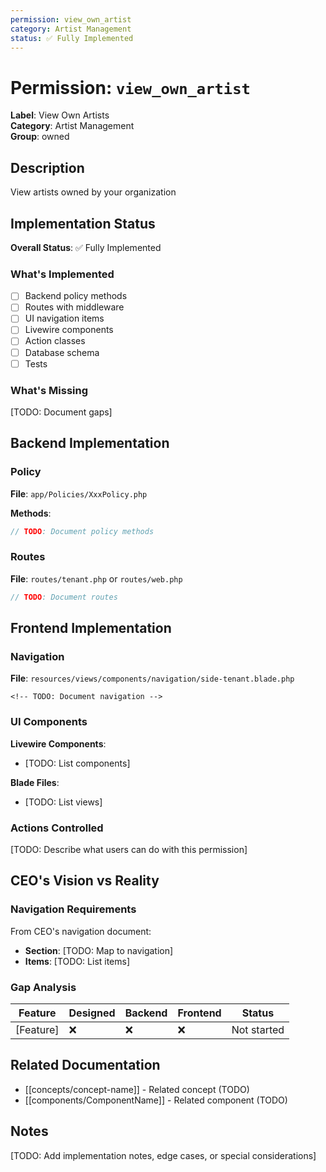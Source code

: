 ```yaml
---
permission: view_own_artist
category: Artist Management
status: ✅ Fully Implemented
---
```


# Permission: `view_own_artist`

**Label**: View Own Artists  
**Category**: Artist Management  
**Group**: owned  

## Description

View artists owned by your organization


## Implementation Status

**Overall Status**: ✅ Fully Implemented

### What's Implemented

- [ ] Backend policy methods
- [ ] Routes with middleware
- [ ] UI navigation items
- [ ] Livewire components
- [ ] Action classes
- [ ] Database schema
- [ ] Tests

### What's Missing

[TODO: Document gaps]

## Backend Implementation

### Policy

**File**: `app/Policies/XxxPolicy.php`

**Methods**:
```php
// TODO: Document policy methods
```

### Routes

**File**: `routes/tenant.php` or `routes/web.php`

```php
// TODO: Document routes
```

## Frontend Implementation

### Navigation

**File**: `resources/views/components/navigation/side-tenant.blade.php`

```blade
<!-- TODO: Document navigation -->
```

### UI Components

**Livewire Components**:
- [TODO: List components]

**Blade Files**:
- [TODO: List views]

### Actions Controlled

[TODO: Describe what users can do with this permission]

## CEO's Vision vs Reality

### Navigation Requirements

From CEO's navigation document:

- **Section**: [TODO: Map to navigation]
- **Items**: [TODO: List items]

### Gap Analysis

| Feature | Designed | Backend | Frontend | Status |
|---------|----------|---------|----------|--------|
| [Feature] | ❌ | ❌ | ❌ | Not started |

## Related Documentation

- [[concepts/concept-name]] - Related concept (TODO)
- [[components/ComponentName]] - Related component (TODO)

## Notes

[TODO: Add implementation notes, edge cases, or special considerations]
